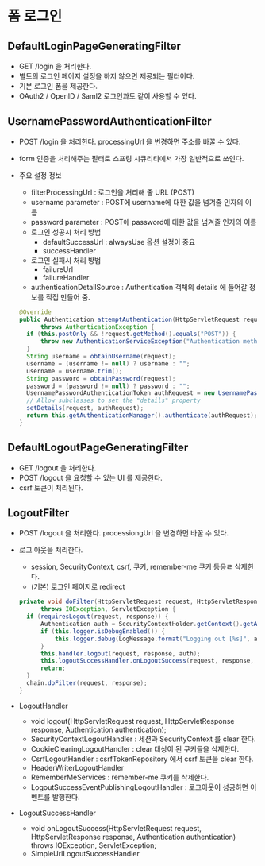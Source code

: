 # 폼 로그인

## DefaultLoginPageGeneratingFilter

- GET /login 을 처리한다.
- 별도의 로그인 페이지 설정을 하지 않으면 제공되는 필터이다.
- 기본 로그인 폼을 제공한다.
- OAuth2 / OpenID / Saml2 로그인과도 같이 사용할 수 있다.

## UsernamePasswordAuthenticationFilter

- POST /login 을 처리한다. processingUrl 을 변경하면 주소를 바꿀 수 있다.
- form 인증을 처리해주는 필터로 스프링 시큐리티에서 가장 일반적으로 쓰인다.
- 주요 설정 정보

  - filterProcessingUrl : 로그인을 처리해 줄 URL (POST)
  - username parameter : POST에 username에 대한 값을 넘겨줄 인자의 이름
  - password parameter : POST에 password에 대한 값을 넘겨줄 인자의 이름
  - 로그인 성공시 처리 방법
    - defaultSuccessUrl : alwaysUse 옵션 설정이 중요
    - successHandler
  - 로그인 실패시 처리 방법
    - failureUrl
    - failureHandler
  - authenticationDetailSource : Authentication 객체의 details 에 들어갈 정보를 직접 만들어 줌.

  ```java
  @Override
  public Authentication attemptAuthentication(HttpServletRequest request, HttpServletResponse response)
  		throws AuthenticationException {
  	if (this.postOnly && !request.getMethod().equals("POST")) {
  		throw new AuthenticationServiceException("Authentication method not supported: " + request.getMethod());
  	}
  	String username = obtainUsername(request);
  	username = (username != null) ? username : "";
  	username = username.trim();
  	String password = obtainPassword(request);
  	password = (password != null) ? password : "";
  	UsernamePasswordAuthenticationToken authRequest = new UsernamePasswordAuthenticationToken(username, password);
  	// Allow subclasses to set the "details" property
  	setDetails(request, authRequest);
  	return this.getAuthenticationManager().authenticate(authRequest);
  }
  ```

## DefaultLogoutPageGeneratingFilter

- GET /logout 을 처리한다.
- POST /logout 을 요청할 수 있는 UI 를 제공한다.
- csrf 토큰이 처리된다.

## LogoutFilter

- POST /logout 을 처리한다. processiongUrl 을 변경하면 바꿀 수 있다.
- 로그 아웃을 처리한다.

  - session, SecurityContext, csrf, 쿠키, remember-me 쿠키 등응ㄹ 삭제한다.
  - (기본) 로그인 페이지로 redirect

  ```java
  private void doFilter(HttpServletRequest request, HttpServletResponse response, FilterChain chain)
  		throws IOException, ServletException {
  	if (requiresLogout(request, response)) {
  		Authentication auth = SecurityContextHolder.getContext().getAuthentication();
  		if (this.logger.isDebugEnabled()) {
  			this.logger.debug(LogMessage.format("Logging out [%s]", auth));
  		}
  		this.handler.logout(request, response, auth);
  		this.logoutSuccessHandler.onLogoutSuccess(request, response, auth);
  		return;
  	}
  	chain.doFilter(request, response);
  }
  ```

- LogoutHandler

  - void logout(HttpServletRequest request, HttpServletResponse response, Authentication authentication);
  - SecurityContextLogoutHandler : 세션과 SecurityContext 를 clear 한다.
  - CookieClearingLogoutHandler : clear 대상이 된 쿠키들을 삭제한다.
  - CsrfLogoutHandler : csrfTokenRepository 에서 csrf 토큰을 clear 한다.
  - HeaderWriterLogoutHandler
  - RememberMeServices : remember-me 쿠키를 삭제한다.
  - LogoutSuccessEventPublishingLogoutHandler : 로그아웃이 성공하면 이벤트를 발행한다.

- LogoutSuccessHandler

  - void onLogoutSuccess(HttpServletRequest request, HttpServletResponse response, Authentication authentication)
    throws IOException, ServletException;
  - SimpleUrlLogoutSuccessHandler
